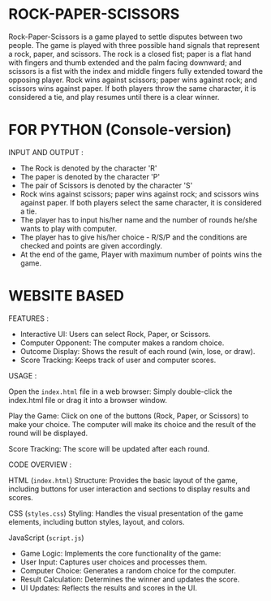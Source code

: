 # ROCK-PAPER-SCISSORS

Rock-Paper-Scissors is a game played to settle disputes between two people. The game is played with three possible hand signals that represent a rock, paper, and scissors. The rock is a closed fist; paper is a flat hand with fingers and thumb extended and the palm facing downward; and scissors is a fist with the index and middle fingers fully extended toward the opposing player. Rock wins against scissors; paper wins against rock; and scissors wins against paper. If both players throw the same character, it is considered a tie, and play resumes until there is a clear winner.

# FOR PYTHON (Console-version)<br>
INPUT AND OUTPUT :

- The Rock is denoted by the character 'R'
- The paper is denoted by the character 'P'
- The pair of Scissors is denoted by the character 'S'
- Rock wins against scissors; paper wins against rock; and scissors wins against paper. If both players select the same character, it is considered a tie.
- The player has to input his/her name and the number of rounds he/she wants to play with computer.
- The player has to give his/her choice - R/S/P and the conditions are checked and points are given accordingly.
- At the end of the game, Player with maximum number of points wins the game.

# WEBSITE BASED<BR>
FEATURES :

- Interactive UI: Users can select Rock, Paper, or Scissors.
- Computer Opponent: The computer makes a random choice.
- Outcome Display: Shows the result of each round (win, lose, or draw).
- Score Tracking: Keeps track of user and computer scores.

USAGE :

Open the `index.html` file in a web browser:
Simply double-click the index.html file or drag it into a browser window.

Play the Game:
Click on one of the buttons (Rock, Paper, or Scissors) to make your choice.
The computer will make its choice and the result of the round will be displayed.

Score Tracking:
The score will be updated after each round.

CODE OVERVIEW :

HTML (`index.html`)
Structure: Provides the basic layout of the game, including buttons for user interaction and sections to display results and scores.

CSS (`styles.css`)
Styling: Handles the visual presentation of the game elements, including button styles, layout, and colors.

JavaScript (`script.js`)
- Game Logic: Implements the core functionality of the game:
- User Input: Captures user choices and processes them.
- Computer Choice: Generates a random choice for the computer.
- Result Calculation: Determines the winner and updates the score.
- UI Updates: Reflects the results and scores in the UI.
